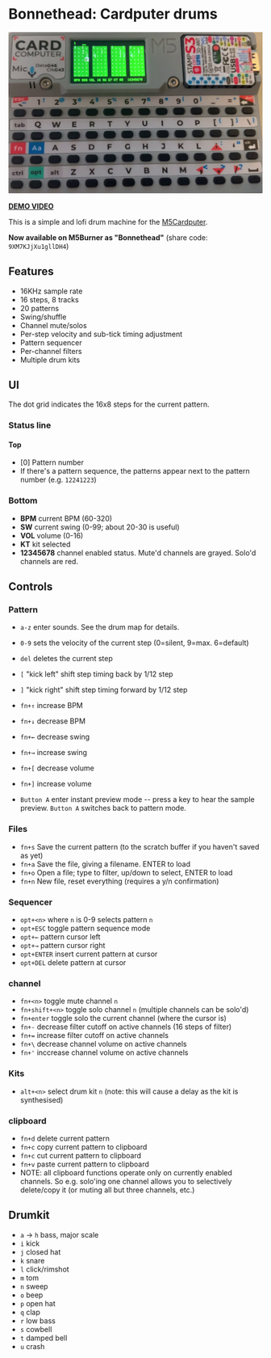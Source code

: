 # Bonnethead: Cardputer drums
![cardputer_drums.png](cardputer_drums.png)

[**DEMO VIDEO**](https://www.youtube.com/watch?v=r_0vd7Hbe3E)

This is a simple and lofi drum machine for the [M5Cardputer](https://shop.m5stack.com/products/m5stack-cardputer-kit-w-m5stamps3?srsltid=AfmBOoqHMPXzj-fobFJN0uUYR1yChvbehNYaBXx4sJz9z3Eqjelnhx3n). 

**Now available on M5Burner as "Bonnethead"** (share code: `9XM7KJjXu1gllDH4`)

## Features

* 16KHz sample rate
* 16 steps, 8 tracks
* 20 patterns
* Swing/shuffle
* Channel mute/solos
* Per-step velocity and sub-tick timing adjustment
* Pattern sequencer
* Per-channel filters
* Multiple drum kits

## UI
The dot grid indicates the 16x8 steps for the current pattern. 

### Status line

#### Top
* [0] Pattern number
* If there's a pattern sequence, the patterns appear next to the pattern number (e.g. `12241223`)

### Bottom
* **BPM** current BPM (60-320)
* **SW** current swing (0-99; about 20-30 is useful)
* **VOL** volume (0-16)
* **KT** kit selected 
* **12345678** channel enabled status. Mute'd channels are grayed. Solo'd channels are red. 

## Controls

### Pattern
* `a-z` enter sounds. See the drum map for details.
* `0-9` sets the velocity of the current step (0=silent, 9=max. 6=default)
* `del` deletes the current step
* `[` "kick left" shift step timing back by 1/12 step
* `]` "kick right" shift step timing forward by 1/12 step


* `fn+↑` increase BPM
* `fn+↓` decrease BPM

* `fn+←` decrease swing
* `fn+→` increase swing

* `fn+[` decrease volume
* `fn+]` increase volume


* `Button A` enter instant preview mode -- press a key to hear the sample preview. `Button A` switches back to pattern mode.

### Files

* `fn+s` Save the current pattern (to the scratch buffer if you haven't saved as yet)
* `fn+a` Save the file, giving a filename. ENTER to load
* `fn+o` Open a file; type to filter, up/down to select, ENTER to load
* `fn+n` New file, reset everything (requires a y/n confirmation)

### Sequencer

* `opt+<n>` where `n` is 0-9 selects pattern `n`
* `opt+ESC` toggle pattern sequence mode
* `opt+←` pattern cursor left
* `opt+→` pattern cursor right
* `opt+ENTER` insert current pattern at cursor
* `opt+DEL` delete pattern at cursor

### channel
* `fn+<n>` toggle mute channel `n`
* `fn+shift+<n>` toggle solo channel `n` (multiple channels can be solo'd)
* `fn+enter` toggle solo the current channel (where the cursor is)
* `fn+-` decrease filter cutoff on active channels (16 steps of filter)
* `fn+=` increase filter cutoff on active channels
* `fn+\` decrease channel volume on active channels
* `fn+'` inccrease channel volume on active channels


### Kits
* `alt+<n>` select drum kit `n` (note: this will cause a delay as the kit is synthesised)


### clipboard
* `fn+d` delete current pattern
* `fn+c` copy current pattern to clipboard
* `fn+c` cut current pattern to clipboard
* `fn+v` paste current pattern to clipboard
* NOTE: all clipboard functions operate only on currently enabled channels. So e.g. solo'ing one channel allows you to selectively delete/copy it (or muting all but three channels, etc.)


## Drumkit

* `a` -> `h` bass, major scale
* `i` kick
* `j` closed hat
* `k` snare 
* `l` click/rimshot
* `m` tom
* `n` sweep
* `o` beep
* `p` open hat
* `q` clap
* `r` low bass
* `s` cowbell
* `t` damped bell
* `u` crash
